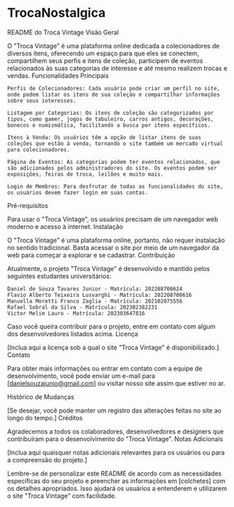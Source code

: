 # TrocaNostalgica
README do Troca Vintage
Visão Geral

O "Troca Vintage" é uma plataforma online dedicada a colecionadores de diversos itens, oferecendo um espaço para que eles se conectem, compartilhem seus perfis e itens de coleção, participem de eventos relacionados às suas categorias de interesse e até mesmo realizem trocas e vendas.
Funcionalidades Principais

    Perfis de Colecionadores: Cada usuário pode criar um perfil no site, onde podem listar os itens de sua coleção e compartilhar informações sobre seus interesses.

    Listagem por Categorias: Os itens de coleção são categorizados por tipos, como gamer, jogos de tabuleiro, carros antigos, decorações, bonecos e numismática, facilitando a busca por itens específicos.

    Itens à Venda: Os usuários têm a opção de listar itens de suas coleções que estão à venda, tornando o site também um mercado virtual para colecionadores.

    Página de Eventos: As categorias podem ter eventos relacionados, que são adicionados pelos administradores do site. Os eventos podem ser exposições, feiras de troca, leilões e muito mais.

    Login de Membros: Para desfrutar de todas as funcionalidades do site, os usuários devem fazer login em suas contas.

Pré-requisitos

Para usar o "Troca Vintage", os usuários precisam de um navegador web moderno e acesso à internet.
Instalação

O "Troca Vintage" é uma plataforma online, portanto, não requer instalação no sentido tradicional. Basta acessar o site por meio de um navegador da web para começar a explorar e se cadastrar.
Contribuição

Atualmente, o projeto "Troca Vintage" é desenvolvido e mantido pelos seguintes estudantes universitários:

    Daniel de Souza Tavares Junior - Matrícula: 202208700624
    Flavio Alberto Teixeira Lusvarghi - Matrícula: 202208700616
    Manuella Moretti Franco Zaglia - Matrícula: 202102075556
    Rafael Sobral da Silva - Matrícula: 202302382231
    Victor Melim Lauro - Matrícula: 202303647816

Caso você queira contribuir para o projeto, entre em contato com algum dos desenvolvedores listados acima.
Licença

[Inclua aqui a licença sob a qual o site "Troca Vintage" é disponibilizado.]
Contato

Para obter mais informações ou entrar em contato com a equipe de desenvolvimento, você pode enviar um e-mail para [danielsouzajunio@gmail.com] ou visitar nosso site assim que estiver no ar.

Histórico de Mudanças

[Se desejar, você pode manter um registro das alterações feitas no site ao longo do tempo.]
Créditos

Agradecemos a todos os colaboradores, desenvolvedores e designers que contribuíram para o desenvolvimento do "Troca Vintage".
Notas Adicionais

[Inclua aqui quaisquer notas adicionais relevantes para os usuários ou para a compreensão do projeto.]

Lembre-se de personalizar este README de acordo com as necessidades específicas do seu projeto e preencher as informações em [colchetes] com os detalhes apropriados. Isso ajudará os usuários a entenderem e utilizarem o site "Troca Vintage" com facilidade.